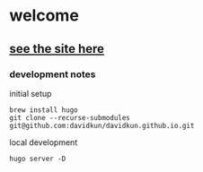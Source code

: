 # welcome

## [see the site here](http://davidkun.github.io/)

### development notes

initial setup

```shell
brew install hugo
git clone --recurse-submodules git@github.com:davidkun/davidkun.github.io.git
```

local development

```shell
hugo server -D
```
